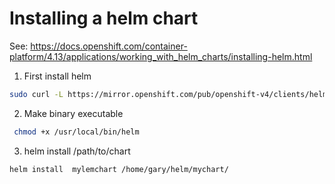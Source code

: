 # Installing a helm chart
See: https://docs.openshift.com/container-platform/4.13/applications/working_with_helm_charts/installing-helm.html
1.	First install helm
```bash
sudo curl -L https://mirror.openshift.com/pub/openshift-v4/clients/helm/latest/helm-linux-amd64 -o /usr/local/bin/helm
```
2. Make binary executable
```bash
 chmod +x /usr/local/bin/helm
```
3. helm install <NAME> /path/to/chart	
```bash
helm install  mylemchart /home/gary/helm/mychart/
```


